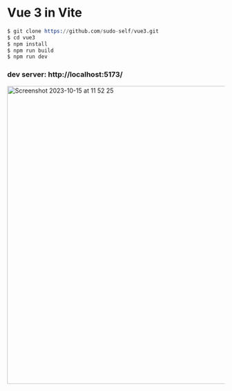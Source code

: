 # Vue 3 in Vite
```s
$ git clone https://github.com/sudo-self/vue3.git
$ cd vue3
$ npm install
$ npm run build
$ npm run dev
```
### dev server: http://localhost:5173/<br>
<img width="690" alt="Screenshot 2023-10-15 at 11 52 25" src="https://github.com/sudo-self/Vue3/assets/119916323/9f692600-16dc-4ec7-b615-8bab935ebbd4">


